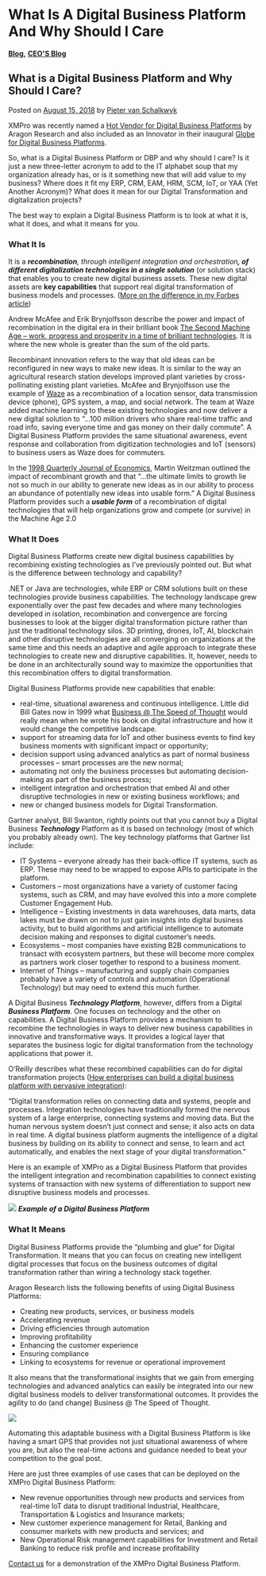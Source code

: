 # What Is A Digital Business Platform And Why Should I Care

[**Blog**](https://xmpro.com/category/blog/)**,** [**CEO'S Blog**](https://xmpro.com/category/blog/pieter-blog/)

## What is a Digital Business Platform and Why Should I Care?

Posted on [August 15, 2018](https://xmpro.com/what-is-a-digital-business-platform-and-why-should-i-care/) by [Pieter van Schalkwyk](https://xmpro.com/author/pietervs/)

XMPro was recently named a [Hot Vendor for Digital Business Platforms](https://xmpro.com/xmpro-named-a-2018-hot-vendor-in-digital-business-platforms-by-aragon-research/) by Aragon Research and also included as an Innovator in their inaugural [Globe for Digital Business Platforms](https://aragonresearch.com/the-aragon-research-globe-for-digital-business-platforms-2018/).

So, what is a Digital Business Platform or DBP and why should I care? Is it just a new three-letter acronym to add to the IT alphabet soup that my organization already has, or is it something new that will add value to my business? Where does it fit my ERP, CRM, EAM, HRM, SCM, IoT, or YAA (Yet Another Acronym)? What does it mean for our Digital Transformation and digitalization projects?

The best way to explain a Digital Business Platform is to look at what it is, what it does, and what it means for you.

### What It Is

It is a _**recombination**, through intelligent integration and orchestratio&#x6E;**, of different digitalization technologies in a single solution**_ (or solution stack) that enables you to create new digital business assets.  These new digital assets are **key capabilities** that support real digital transformation of business models and processes. ([More on the difference in my Forbes article](https://www.forbes.com/sites/forbestechcouncil/2018/07/31/can-you-automate-digital-transformation/))

Andrew McAfee and Erik Brynjolfsson describe the power and impact of recombination in the digital era in their brilliant book [The Second Machine Age – work, progress and prosperity in a time of brilliant technologies](https://www.amazon.com/Second-Machine-Age-Prosperity-Technologies/dp/0393350649). It is where the new whole is greater than the sum of the old parts.

Recombinant innovation refers to the way that old ideas can be reconfigured in new ways to make new ideas. It is similar to the way an agricultural research station develops improved plant varieties by cross-pollinating existing plant varieties. McAfee and Brynjolfsson use the example of [Waze](https://www.waze.com/) as a recombination of a location sensor, data transmission device (phone), GPS system, a map, and social network. The team at Waze added machine learning to these existing technologies and now deliver a new digital solution to “…100 million drivers who share real-time traffic and road info, saving everyone time and gas money on their daily commute”. A Digital Business Platform provides the same situational awareness, event response and collaboration from digitization technologies and IoT (sensors) to business users as Waze does for commuters.

In the [1998 Quarterly Journal of Economics](https://scholar.harvard.edu/weitzman/publications/recombinant-growth), Martin Weitzman outlined the impact of recombinant growth and that “…the ultimate limits to growth lie not so much in our ability to generate new ideas as in our ability to process an abundance of potentially new ideas into usable form.” A Digital Business Platform provides such a _**usable form**_ of a recombination of digital technologies that will help organizations grow and compete (or survive) in the Machine Age 2.0

### What It Does

Digital Business Platforms create new digital business capabilities by recombining existing technologies as I’ve previously pointed out. But what is the difference between technology and capability?

.NET or Java are technologies, while ERP or CRM solutions built on these technologies provide business capabilities. The technology landscape grew exponentially over the past few decades and where many technologies developed in isolation, recombination and convergence are forcing businesses to look at the bigger digital transformation picture rather than just the traditional technology silos. 3D printing, drones, IoT, AI, blockchain and other disruptive technologies are all converging on organizations at the same time and this needs an adaptive and agile approach to integrate these technologies to create new and disruptive capabilities. It, however, needs to be done in an architecturally sound way to maximize the opportunities that this recombination offers to digital transformation.

Digital Business Platforms provide new capabilities that enable:

* real-time, situational awareness and continuous intelligence. Little did Bill Gates now in 1999 what [Business @ The Speed of Thought](https://en.wikipedia.org/wiki/Business_@_the_Speed_of_Thought) would really mean when he wrote his book on digital infrastructure and how it would change the competitive landscape.
* support for streaming data for IoT and other business events to find key business moments with significant impact or opportunity;
* decision support using advanced analytics as part of normal business processes – smart processes are the new normal;
* automating not only the business processes but automating decision-making as part of the business process;
* intelligent integration and orchestration that embed AI and other disruptive technologies in new or existing business workflows; and
* new or changed business models for Digital Transformation.

Gartner analyst, Bill Swanton, rightly points out that you cannot buy a Digital Business _**Technology**_ Platform as it is based on technology (most of which you probably already own). The key technology platforms that Gartner list include:

* IT Systems – everyone already has their back-office IT systems, such as ERP. These may need to be wrapped to expose APIs to participate in the platform.
* Customers – most organizations have a variety of customer facing systems, such as CRM, and may have evolved this into a more complete Customer Engagement Hub.
* Intelligence – Existing investments in data warehouses, data marts, data lakes must be drawn on not to just gain insights into digital business activity, but to build algorithms and artificial intelligence to automate decision making and responses to digital customer’s needs.
* Ecosystems – most companies have existing B2B communications to transact with ecosystem partners, but these will become more complex as partners work closer together to respond to a business moment.
* Internet of Things – manufacturing and supply chain companies probably have a variety of controls and automation (Operational Technology) but may need to extend this much further.

A Digital Business _**Technology Platform**_, however, differs from a Digital _**Business Platform**_. One focuses on technology and the other on capabilities. A Digital Business Platform provides a mechanism to recombine the technologies in ways to deliver new business capabilities in innovative and transformative ways. It provides a logical layer that separates the business logic for digital transformation from the technology applications that power it.

O’Reilly describes what these recombined capabilities can do for digital transformation projects ([How enterprises can build a digital business platform with pervasive integration](https://www.oreilly.com/ideas/how-enterprises-can-build-a-digital-business-platform-with-pervasive-integration)):

“Digital transformation relies on connecting data and systems, people and processes. Integration technologies have traditionally formed the nervous system of a large enterprise, connecting systems and moving data. But the human nervous system doesn’t just connect and sense; it also acts on data in real time. A digital business platform augments the intelligence of a digital business by building on its ability to connect and sense, to learn and act automatically, and enables the next stage of your digital transformation.”

Here is an example of XMPro as a Digital Business Platform that provides the intelligent integration and recombination capabilities to connect existing systems of transaction with new systems of differentiation to support new disruptive business models and processes.

![](https://xmpro.com/wp-content/uploads/2018/08/Screen-Shot-2018-08-15-at-13.23.40.png) _**Example of a Digital Business Platform**_

###

### What It Means

Digital Business Platforms provide the “plumbing and glue” for Digital Transformation. It means that you can focus on creating new intelligent digital processes that focus on the business outcomes of digital transformation rather than wiring a technology stack together.

Aragon Research lists the following benefits of using Digital Business Platforms:

* Creating new products, services, or business models
* Accelerating revenue
* Driving efficiencies through automation
* Improving profitability
* Enhancing the customer experience
* Ensuring compliance
* Linking to ecosystems for revenue or operational improvement

It also means that the transformational insights that we gain from emerging technologies and advanced analytics can easily be integrated into our new digital business models to deliver transformational outcomes. It provides the agility to do (and change) Business @ The Speed of Thought.

![](https://xmpro.com/wp-content/uploads/2018/08/XMPro-Digital-Business-Platform-2.png)

Automating this adaptable business with a Digital Business Platform is like having a smart GPS that provides not just situational awareness of where you are, but also the real-time actions and guidance needed to beat your competition to the goal post.

Here are just three examples of use cases that can be deployed on the XMPro Digital Business Platform:

* New revenue opportunities through new products and services from real-time IoT data to disrupt traditional Industrial, Healthcare, Transportation & Logistics and Insurance markets;
* New customer experience management for Retail, Banking and consumer markets with new products and services; and
* New Operational Risk management capabilities for Investment and Retail Banking to reduce risk profile and increase profitability

[Contact us](https://xmpro.com/contact-us/) for a demonstration of the XMPro Digital Business Platform.

